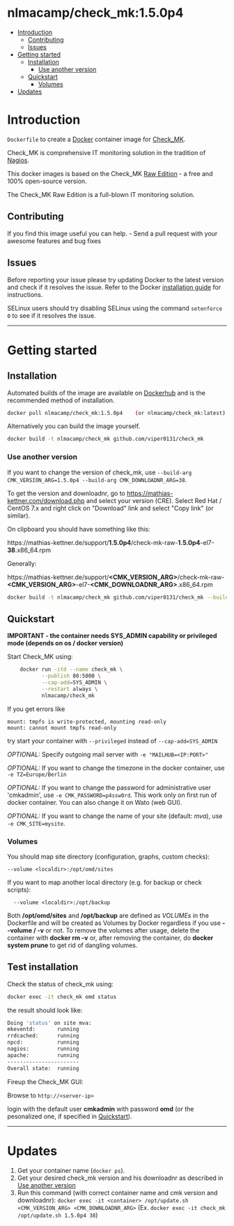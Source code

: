 # nlmacamp/check_mk:1.5.0p4

- [Introduction](#introduction)
  - [Contributing](#contributing)
  - [Issues](#issues)
- [Getting started](#getting-started)
  - [Installation](#installation)
    - [Use another version](#use-another-version)
  - [Quickstart](#quickstart)
    - [Volumes](#volumes)
- [Updates](#updates)


# Introduction

`Dockerfile` to create a [Docker](https://www.docker.com/) container image for [Check_MK](https://mathias-kettner.de/check_mk.html).

Check_MK is comprehensive IT monitoring solution in the tradition of [Nagios](https://www.nagios.org/).

This docker images is based on the Check_MK [Raw Edition](http://mathias-kettner.com/check_mk_introduction.html) - a free and 100% open-source version.

The Check_MK Raw Edition is a full-blown IT monitoring solution.

## Contributing

If you find this image useful you can help. - Send a pull request with your awesome features and bug fixes

## Issues

Before reporting your issue please try updating Docker to the latest version and check if it resolves the issue. Refer to the Docker [installation guide](https://docs.docker.com/installation) for instructions.

SELinux users should try disabling SELinux using the command `setenforce 0` to see if it resolves the issue.

----------

# Getting started

## Installation

Automated builds of the image are available on [Dockerhub](https://hub.docker.com/r/nlmacamp/check_mk) and is the recommended method of installation.

```bash
docker pull nlmacamp/check_mk:1.5.0p4    (or nlmacamp/check_mk:latest)
```

Alternatively you can build the image yourself.

```bash
docker build -t nlmacamp/check_mk github.com/viper0131/check_mk
```

### Use another version

If you want to change the version of check_mk, use `--build-arg CMK_VERSION_ARG=1.5.0p4 --build-arg CMK_DOWNLOADNR_ARG=38`.

To get the version and downloadnr, go to https://mathias-kettner.com/download.php and select your version (CRE). Select Red Hat / CentOS 7.x and right click on "Download" link and select "Copy link" (or similar).

On clipboard you should have something like this:

https://<span></span>mathias-kettner.de\/support\/**1.5.0p4**\/check-mk-raw-**1.5.0p4**-el7-**38**.x86_64.rpm

Generally:

https://<span></span>mathias-kettner.de\/support\/**<CMK_VERSION_ARG>**\/check-mk-raw-**<CMK_VERSION_ARG>**-el7-**<CMK_DOWNLOADNR_ARG>**.x86_64.rpm

```bash
docker build -t nlmacamp/check_mk github.com/viper0131/check_mk --build-arg CMK_VERSION_ARG=1.5.0p4 --build-arg CMK_DOWNLOADNR_ARG=38
```

## Quickstart

**IMPORTANT - the container needs SYS_ADMIN capability or privileged mode (depends on os / docker version)**

Start Check_MK using:

```bash
    docker run -itd --name check_mk \
           --publish 80:5000 \
           --cap-add=SYS_ADMIN \
           --restart always \
           nlmacamp/check_mk
```

If you get errors like

```
mount: tmpfs is write-protected, mounting read-only
mount: cannot mount tmpfs read-only
```

try start your container with `--privileged` instead of `--cap-add=SYS_ADMIN`

*OPTIONAL:* Specify outgoing mail server with `-e "MAILHUB=<IP:PORT>"`

*OPTIONAL:* If you want to change the timezone in the docker container, use `-e TZ=Europe/Berlin`

*OPTIONAL:* If you want to change the password for administrative user 'cmkadmin', use `-e CMK_PASSWORD=p4ssw0rd`. This work only on first run of docker container. You can also change it on Wato (web GUI).  

*OPTIONAL:* If you want to change the name of your site (default: *mva*), use `-e CMK_SITE=mysite`.

### Volumes

You should map site directory (configuration, graphs, custom checks):
```
--volume <localdir>:/opt/omd/sites
```

If you want to map another local directory (e.g. for backup or check scripts):

```
  --volume <localdir>:/opt/backup
```

Both **/opt/omd/sites** and **/opt/backup** are defined as *VOLUMEs* in the Dockerfile and will be created as Volumes by Docker regardless if you use **--volume / -v** or not. To remove the volumes after usage, delete the container with **docker rm -v** ***<container name>*** or, after removing the container, do **docker system prune** to get rid of dangling volumes.


## Test installation

Check the status of check_mk using:

```bash
docker exec -it check_mk omd status
```

the result should look like:

```bash
Doing 'status' on site mva:
mkeventd:       running
rrdcached:      running
npcd:           running
nagios:         running
apache:         running
-----------------------
Overall state:  running
```


Fireup the Check_MK GUI:

Browse to `http://<server-ip>`

login with the default user **cmkadmin** with password **omd** (or the pesonalized one, if specified in [Quickstart](#quickstart)).

----------

# Updates

1. Get your container name (`docker ps`).
2. Get your desired check_mk version and his downloadnr as described in [Use another version](#use-another-version)
3. Run this command (with correct container name and cmk version and downloadnr): `docker exec -it <container> /opt/update.sh <CMK_VERSION_ARG> <CMK_DOWNLOADNR_ARG>` (Ex. `docker exec -it check_mk /opt/update.sh 1.5.0p4 38`)
